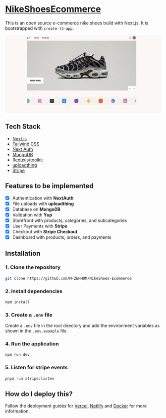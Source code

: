 # [NikeShoesEcommerce](https://nike-shoes-ecommerce.vercel.app/)

This is an open source e-commerce nike shoes build with Next.js. It is bootstrapped with `create-t3-app`.

[![NikeShoesEcommerce](./public/landing-page-screenshot.png)](https://nike-shoes-ecommerce.vercel.app/)

## Tech Stack

- [Next.js](https://nextjs.org)
- [Tailwind CSS](https://tailwindcss.com)
- [Next Auth](https://next-auth.js.org)
- [MongoDB](https://www.mongodb.com/)
- [Reduxjs/toolkit](https://redux-toolkit.js.org/)
- [uploadthing](https://uploadthing.com)
- [Stripe](https://stripe.com)

## Features to be implemented

- [x] Authentication with **NextAuth**
- [x] File uploads with **uploadthing**
- [x] Database on **MongoDB**
- [x] Validation with **Yup**
- [x] Storefront with products, categories, and subcategories
- [x] User Payments with **Stripe**
- [x] Checkout with **Stripe Checkout**
- [x] Dashboard with products, orders, and payments

## Installation

### 1. Clone the repository

```bash
git clone https://github.com/M-ZENHOM/NikeShoes-Ecommerce
```

### 2. Install dependencies

```bash
npm install
```

### 3. Create a `.env` file

Create a `.env` file in the root directory and add the environment variables as shown in the `.env.example` file.

### 4. Run the application

```bash
npm run dev
```

### 5. Listen for stripe events

```bash
pnpm run stripe:listen
```

## How do I deploy this?

Follow the deployment guides for [Vercel](https://create.t3.gg/en/deployment/vercel), [Netlify](https://create.t3.gg/en/deployment/netlify) and [Docker](https://create.t3.gg/en/deployment/docker) for more information.
